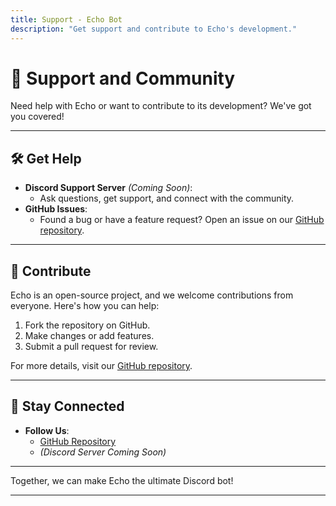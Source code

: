 ```yaml
---
title: Support - Echo Bot
description: "Get support and contribute to Echo's development."
---
```


# 💬 **Support and Community**
Need help with Echo or want to contribute to its development? We've got you covered!

---

## 🛠️ **Get Help**
- **Discord Support Server** *(Coming Soon)*:
  - Ask questions, get support, and connect with the community.
- **GitHub Issues**:
  - Found a bug or have a feature request? Open an issue on our [GitHub repository](https://github.com/Team-Aiko/Echo/issues).

---

## 🤝 **Contribute**
Echo is an open-source project, and we welcome contributions from everyone. Here's how you can help:
1. Fork the repository on GitHub.
2. Make changes or add features.
3. Submit a pull request for review.

For more details, visit our [GitHub repository](https://github.com/Team-Aiko/Echo).

---

## 📣 **Stay Connected**
- **Follow Us**:
  - [GitHub Repository](https://github.com/Team-Aiko/Echo)
  - *(Discord Server Coming Soon)*

---

Together, we can make Echo the ultimate Discord bot!

---